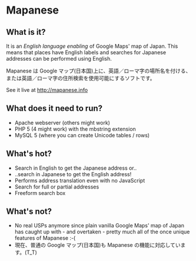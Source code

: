 # Mapanese

## What is it?

It is an *English language enabling* of Google Maps' map of Japan. This means that places have English labels and searches for Japanese addresses can be performed using English.

Mapanese は Google マップ(日本国)上に、英語／ローマ字の場所名を付ける、または英語／ローマ字の住所検索を使用可能にするソフトです。

See it live at http://mapanese.info

## What does it need to run?

* Apache webserver (others might work)
* PHP 5 (4 might work) with the mbstring extension
* MySQL 5 (where you can create Unicode tables / rows)

## What's hot?

* Search in English to get the Japanese address or..
* ..search in Japanese to get the English address!
* Performs address translation even with no JavaScript
* Search for full or partial addresses
* Freeform search box

## What's not?

* No real USPs anymore since plain vanilla Google Maps' map of Japan has caught up with - and overtaken - pretty much all of the once unique features of Mapanese :-(
* 現在、普通の Google マップ(日本国)も Mapanese の機能に対応しています。(T_T) 